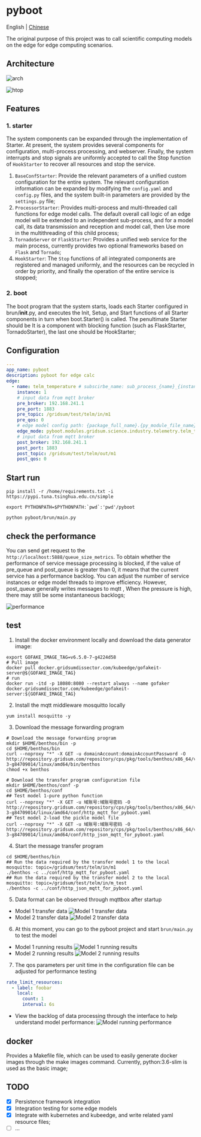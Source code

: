 # pyboot

English | [Chinese](README_zh.md)

The original purpose of this project was to call scientific computing models on the edge for edge computing scenarios.

## Architecture

![arch](images/edge-model-arch.png)

![htop](images/htop-subprocess-thread.png)

## Features
### 1. starter
The system components can be expanded through the implementation of Starter. 
At present, the system provides several components for configuration, multi-process processing, and webserver. 
Finally, the system interrupts and stop signals are uniformly accepted to call the Stop function of `HookStarter` 
to recover all resources and stop the service.

1. `BaseConfStarter`:
   Provide the relevant parameters of a unified custom configuration for the entire system. 
   The relevant configuration information can be expanded by modifying the `config.yaml` and `config.py` files, 
   and the system built-in parameters are provided by the `settings.py` file;
2. `ProcessorStarter`:
   Provides multi-process and multi-threaded call functions for edge model calls. 
   The default overall call logic of an edge model will be extended to an independent sub-process, 
   and for a model call, its data transmission and reception and model call, 
   then Use more in the multithreading of this child process;
3. `TornadoServer` or `FlaskStarter`:
   Provides a unified web service for the main process, 
   currently provides two optional frameworks based on `Flask` and `Tornado`;
4. `HookStarter`:
   The `Stop` functions of all integrated components are registered and managed uniformly, 
   and the resources can be recycled in order by priority, and finally the operation of the entire service is stopped;
### 2. boot
The boot program that the system starts, loads each Starter configured in brun/__init__.py, 
and executes the Init, Setup, and Start functions of all Starter components in turn when boot.Starter() is called. 
The penultimate Starter should be It is a component with blocking function (such as FlaskStarter, TornadoStarter), 
the last one should be HookStarter;

## Configuration
```yaml
---
app_name: pyboot
description: pyboot for edge calc
edge:
  - name: telm_temperature # subscirbe_name: sub_process_{name}_{instance}
    instance: 1
    # input data from mqtt broker
    pre_broker: 192.168.241.1
    pre_port: 1883
    pre_topic: /gridsum/test/telm/in/m1
    pre_qos: 0
    # edge model config path: {package_full_name}.{py_module_file_name}.{func_name}
    edge_mode: pyboot.modules.gridsum.science.industry.telemetry.telm_temperature
    # input data from mqtt broker
    post_broker: 192.168.241.1
    post_port: 1883
    post_topic: /gridsum/test/telm/out/m1
    post_qos: 0


```
## Start run
```shell
pip install -r /home/requirements.txt -i https://pypi.tuna.tsinghua.edu.cn/simple

export PYTHONPATH=$PYTHONPATH:`pwd`:'pwd'/pyboot

python pyboot/brun/main.py
```
## check the performance
You can send get request to the `http://localhost:5888/queue_size_metrics`.
To obtain whether the performance of service message processing is blocked, 
if the value of pre_queue and post_queue is greater than 0, it means that the current service has a performance backlog. 
You can adjust the number of service instances or edge model threads to improve efficiency. 
However, post_queue generally writes messages to mqtt , When the pressure is high, 
there may still be some instantaneous backlogs;

![performance](images/performance-check-block.png)

## test
1. Install the docker environment locally and download the data generator image:
```shell
export GOFAKE_IMAGE_TAG=v6.5.0-7-g4224d58
# Pull image
docker pull docker.gridsumdissector.com/kubeedge/gofakeit-server@${GOFAKE_IMAGE_TAG}
# run
docker run -itd -p 18080:8080 --restart always --name gofaker docker.gridsumdissector.com/kubeedge/gofakeit-server:${GOFAKE_IMAGE_TAG}

```

2. Install the mqtt middleware mosquitto locally
```shell
yum install mosquitto -y
```

3. Download the message forwarding program
```shell
# Download the message forwarding program
mkdir $HOME/benthos/bin -p
cd $HOME/benthos/bin
curl --noproxy "*" -X GET -u domainAccount:domainAccountPassword -O http://repository.gridsum.com/repository/cps/pkg/tools/benthos/x86_64/v3.49.0-3-g84709014/linux/amd64/bin/benthos
chmod +x benthos

# Download the transfer program configuration file
mkdir $HOME/benthos/conf -p
cd $HOME/benthos/conf
## Test model 1-pure python function
curl --noproxy "*" -X GET -u 域账号:域账号密码 -O http://repository.gridsum.com/repository/cps/pkg/tools/benthos/x86_64/v3.49.0-3-g84709014/linux/amd64/conf/http_mqtt_for_pyboot.yaml
## Test model 2-load the pickle model file
curl --noproxy "*" -X GET -u 域账号:域账号密码 -O http://repository.gridsum.com/repository/cps/pkg/tools/benthos/x86_64/v3.49.0-3-g84709014/linux/amd64/conf/http_json_mqtt_for_pyboot.yaml

```
4. Start the message transfer program
```shell
cd $HOME/benthos/bin
## Run the data required by the transfer model 1 to the local mosquitto: topic=/gridsum/test/telm/in/m1
./benthos -c ../conf/http_mqtt_for_pyboot.yaml
## Run the data required by the transfer model 2 to the local mosquitto: topic=/gridsum/test/telm/in/m_test
./benthos -c ../conf/http_json_mqtt_for_pyboot.yaml
```
5. Data format can be observed through mqttbox after startup
- Model 1 transfer data
![Model 1 transfer data](images/1.http_mqtt_for_pyboot.png)
- Model 2 transfer data
![Model 2 transfer data](images/2.http_json_mqtt_for_pyboot.png)

6. At this moment, you can go to the pyboot project and start `brun/main.py` to test the model
- Model 1 running results
![Model 1 running results](images/out/m1_out.png)
- Model 2 running results
![Model 2 running results](images/out/m2_out.png)

7. The qos parameters per unit time in the configuration file can be adjusted for performance testing
```yaml
rate_limit_resources:
  - label: foobar
    local:
      count: 1
      interval: 6s
```
- View the backlog of data processing through the interface to help understand model performance:
![Model running performance](images/out/queue_size_metrics.png)

## docker
Provides a Makefile file, which can be used to easily generate docker images through the make images command. 
Currently, python:3.6-slim is used as the basic image;

## TODO

- [x] Persistence framework integration
- [x] Integration testing for some edge models
- [x] Integrate with kubernetes and kubeedge, and write related yaml resource files;
- [ ] ...